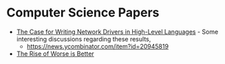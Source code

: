 # Computer Science Papers

- [The Case for Writing Network Drivers in High-Level Languages](https://www.net.in.tum.de/fileadmin/bibtex/publications/papers/the-case-for-writing-network-drivers-in-high-level-languages.pdf) -
  Some interesting discussions regarding these results,
  - <https://news.ycombinator.com/item?id=20945819>
- [The Rise of Worse is Better](rise-of-worse-is-better.md)
